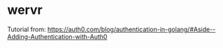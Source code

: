 # wervr
Tutorial from: https://auth0.com/blog/authentication-in-golang/#Aside--Adding-Authentication-with-Auth0
